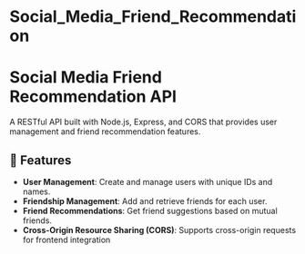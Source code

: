 # Social_Media_Friend_Recommendation


 # Social Media Friend Recommendation API

A RESTful API built with Node.js, Express, and CORS that provides user management and friend recommendation features.

## 🚀 Features

- **User Management**: Create and manage users with unique IDs and names.
- **Friendship Management**: Add and retrieve friends for each user.
- **Friend Recommendations**: Get friend suggestions based on mutual friends.
- **Cross-Origin Resource Sharing (CORS)**: Supports cross-origin requests for frontend integration

